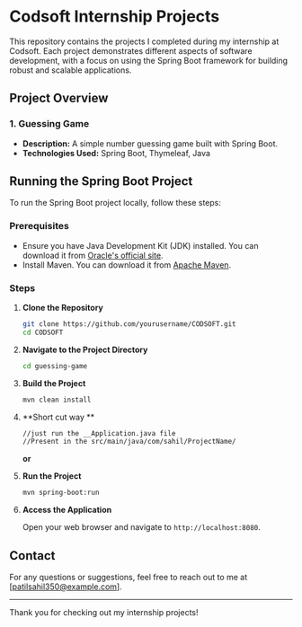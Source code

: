 # Codsoft Internship Projects

This repository contains the projects I completed during my internship at Codsoft. Each project demonstrates different aspects of software development, with a focus on using the Spring Boot framework for building robust and scalable applications.

## Project Overview

### 1. Guessing Game
- **Description:** A simple number guessing game built with Spring Boot.
- **Technologies Used:** Spring Boot, Thymeleaf, Java

## Running the Spring Boot Project

To run the Spring Boot project locally, follow these steps:

### Prerequisites

- Ensure you have Java Development Kit (JDK) installed. You can download it from [Oracle's official site](https://www.oracle.com/java/technologies/javase-downloads.html).
- Install Maven. You can download it from [Apache Maven](https://maven.apache.org/download.cgi).

### Steps

1. **Clone the Repository**

    ```sh
    git clone https://github.com/yourusername/CODSOFT.git
    cd CODSOFT
    ```

2. **Navigate to the Project Directory**

    ```sh
    cd guessing-game
    ```

3. **Build the Project**

    ```sh
    mvn clean install
    ```
    
4. **Short cut way **
   ```sh
   //just run the __Application.java file
   //Present in the src/main/java/com/sahil/ProjectName/
   ```

   **or**

5. **Run the Project**

    ```sh
    mvn spring-boot:run
    ```

6. **Access the Application**

    Open your web browser and navigate to `http://localhost:8080`.

## Contact

For any questions or suggestions, feel free to reach out to me at [patilsahil350@example.com].

---

Thank you for checking out my internship projects!
